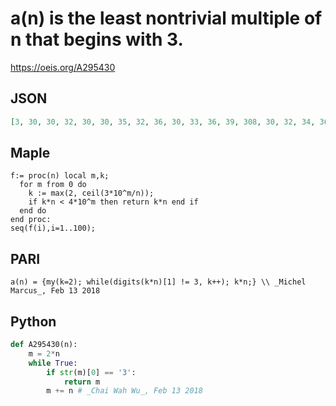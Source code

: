 # a\(n\) is the least nontrivial multiple of n that begins with 3\.
https://oeis.org/A295430
## JSON
```JSON
[3, 30, 30, 32, 30, 30, 35, 32, 36, 30, 33, 36, 39, 308, 30, 32, 34, 36, 38, 300, 315, 308, 322, 312, 300, 312, 324, 308, 319, 300, 310, 320, 330, 306, 315, 324, 333, 304, 312, 320, 328, 336, 301, 308, 315, 322, 329, 336, 343, 300, 306, 312, 318, 324, 330, 336, 342, 348, 354, 300, 305, 310, 315]
```
## Maple
```Maple
f:= proc(n) local m,k;
  for m from 0 do
    k := max(2, ceil(3*10^m/n));
    if k*n < 4*10^m then return k*n end if
  end do
end proc:
seq(f(i),i=1..100);
```
## PARI
```PARI
a(n) = {my(k=2); while(digits(k*n)[1] != 3, k++); k*n;} \\ _Michel Marcus_, Feb 13 2018
```
## Python
```Python
def A295430(n):
    m = 2*n
    while True:
        if str(m)[0] == '3':
            return m
        m += n # _Chai Wah Wu_, Feb 13 2018
```
